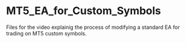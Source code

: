 # MT5_EA_for_Custom_Symbols
Files for the video explainig the process of modifying a standard EA for trading on MT5 custom symbols.
